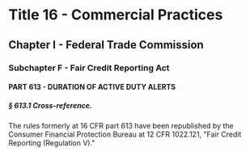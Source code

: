 
# Title 16 - Commercial Practices
## Chapter I - Federal Trade Commission
### Subchapter F - Fair Credit Reporting Act
#### PART 613 - DURATION OF ACTIVE DUTY ALERTS
##### § 613.1 Cross-reference.

The rules formerly at 16 CFR part 613 have been republished by the Consumer Financial Protection Bureau at 12 CFR 1022.121, "Fair Credit Reporting (Regulation V)."
